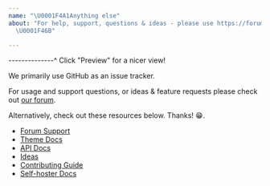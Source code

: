 ```yaml
---
name: "\U0001F4A1Anything else"
about: "For help, support, questions & ideas - please use https://forum.ghost.org
  \U0001F46B"

---
```


--------------^ Click "Preview" for a nicer view!

We primarily use GitHub as an issue tracker.

For usage and support questions, or ideas & feature requests please check out [our forum](https://forum.ghost.org).

Alternatively, check out these resources below. Thanks! 😁.

- [Forum Support](https://forum.ghost.org/c/help)
- [Theme Docs](http://themes.ghost.org/v1.23.0/)
- [API Docs](https://api.ghost.org/v1.22.0/)
- [Ideas](https://forum.ghost.org/c/Ideas)
- [Contributing Guide](https://docs.ghost.org/v1/docs/contributing)
- [Self-hoster Docs](https://docs.ghost.org/v1/)
